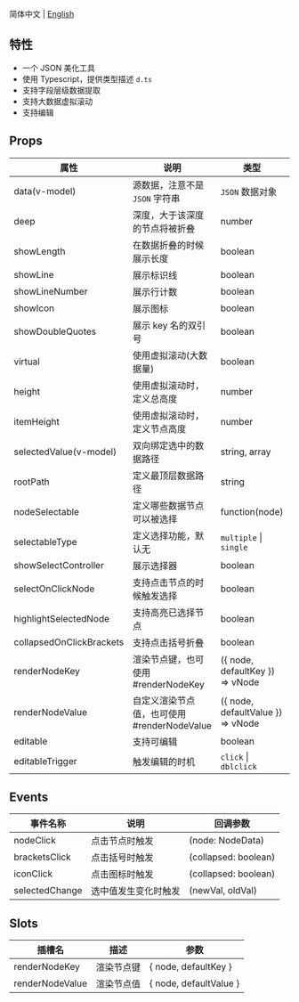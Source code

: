 简体中文 | [English](./README.md)

## 特性

- 一个 JSON 美化工具
- 使用 Typescript，提供类型描述 `d.ts`
- 支持字段层级数据提取
- 支持大数据虚拟滚动
- 支持编辑

## Props

| 属性                     | 说明                                        | 类型                              | 默认值        |
| ------------------------ | ------------------------------------------- | --------------------------------- | ------------- |
| data(v-model)            | 源数据，注意不是 `JSON` 字符串              | `JSON` 数据对象                   | -             |
| deep                     | 深度，大于该深度的节点将被折叠              | number                            | Infinity      |
| showLength               | 在数据折叠的时候展示长度                    | boolean                           | false         |
| showLine                 | 展示标识线                                  | boolean                           | true          |
| showLineNumber           | 展示行计数                                  | boolean                           | false         |
| showIcon                 | 展示图标                                    | boolean                           | false         |
| showDoubleQuotes         | 展示 key 名的双引号                         | boolean                           | true          |
| virtual                  | 使用虚拟滚动(大数据量)                      | boolean                           | false         |
| height                   | 使用虚拟滚动时，定义总高度                  | number                            | 400           |
| itemHeight               | 使用虚拟滚动时，定义节点高度                | number                            | 20            |
| selectedValue(v-model)   | 双向绑定选中的数据路径                      | string, array                     | string, array |
| rootPath                 | 定义最顶层数据路径                          | string                            | `root`        |
| nodeSelectable           | 定义哪些数据节点可以被选择                  | function(node)                    | -             |
| selectableType           | 定义选择功能，默认无                        | `multiple` \| `single`            | -             |
| showSelectController     | 展示选择器                                  | boolean                           | false         |
| selectOnClickNode        | 支持点击节点的时候触发选择                  | boolean                           | true          |
| highlightSelectedNode    | 支持高亮已选择节点                          | boolean                           | true          |
| collapsedOnClickBrackets | 支持点击括号折叠                            | boolean                           | true          |
| renderNodeKey            | 渲染节点键，也可使用 #renderNodeKey    | ({ node, defaultKey }) => vNode | -             |
| renderNodeValue          | 自定义渲染节点值，也可使用 #renderNodeValue | ({ node, defaultValue }) => vNode | -             |
| editable                 | 支持可编辑                                  | boolean                           | false         |
| editableTrigger          | 触发编辑的时机                              | `click` \| `dblclick`             | `click`       |

## Events

| 事件名称       | 说明                 | 回调参数             |
| -------------- | -------------------- | -------------------- |
| nodeClick      | 点击节点时触发       | (node: NodeData)     |
| bracketsClick  | 点击括号时触发       | (collapsed: boolean) |
| iconClick      | 点击图标时触发       | (collapsed: boolean) |
| selectedChange | 选中值发生变化时触发 | (newVal, oldVal)     |

## Slots

| 插槽名          | 描述       | 参数                   |
| --------------- | ---------- | ---------------------- |
| renderNodeKey | 渲染节点键 | { node, defaultKey } |
| renderNodeValue | 渲染节点值 | { node, defaultValue } |
